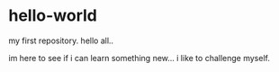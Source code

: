# hello-world
my first repository.
hello all..

im here to see if i can learn something new... i like to challenge myself.

